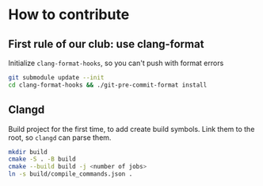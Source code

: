 # How to contribute

## First rule of our club: use clang-format

Initialize `clang-format-hooks`, so you can't push with format errors

```sh
git submodule update --init
cd clang-format-hooks && ./git-pre-commit-format install
```

## Clangd

Build project for the first time, to add create build symbols. Link them to the root, so `clangd` can parse them.

```sh
mkdir build
cmake -S . -B build
cmake --build build -j <number of jobs>
ln -s build/compile_commands.json .
```
